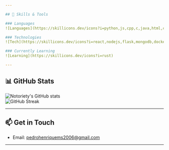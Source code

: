 ```yaml
---

## 🧠 Skills & Tools

### Languages
![Languages](https://skillicons.dev/icons?i=python,js,cpp,c,java,html,css)

### Technologies
![Tech](https://skillicons.dev/icons?i=react,nodejs,flask,mongodb,docker,git,bash,mysql,nextjs)

### Currently Learning
![Learning](https://skillicons.dev/icons?i=rust)

---
```


## 📊 GitHub Stats

![Notoriety's GitHub stats](https://github-readme-stats.vercel.app/api?username=Notoriety7&show_icons=true&theme=nord&hide=stars)  
![GitHub Streak](https://github-readme-streak-stats.herokuapp.com/?user=Notoriety7&theme=nord&hide_border=true)

---


## 📫 Get in Touch

- Email: [pedrohenriquems2006@gmail.com](mailto:pedrohenriquems2006@gmail.com)  

---
